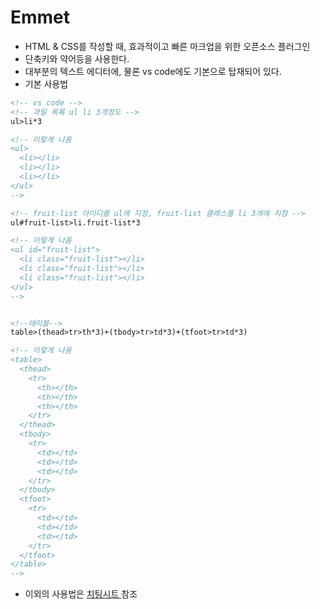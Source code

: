 # Emmet

- HTML & CSS를 작성할 때, 효과적이고 빠른 마크업을 위한 오픈소스 플러그인
- 단축키와 약어등을 사용한다.
- 대부분의 텍스트 에디터에, 물론 vs code에도 기본으로 탑재되어 있다.
- 기본 사용법

```HTML
<!-- vs code -->
<!-- 과일 목록 ul li 3개정도 -->
ul>li*3

<!-- 이렇게 나옴
<ul>
  <li></li>
  <li></li>
  <li></li>
</ul>
-->

<!-- fruit-list 아이디를 ul에 지정, fruit-list 클래스를 li 3개에 지정 -->
ul#fruit-list>li.fruit-list*3

<!-- 이렇게 나옴
<ul id="fruit-list">
  <li class="fruit-list"></li>
  <li class="fruit-list"></li>
  <li class="fruit-list"></li>
</ul>
-->


<!--테이블-->
table>(thead>tr>th*3)+(tbody>tr>td*3)+(tfoot>tr>td*3)

<!-- 이렇게 나옴
<table>
  <thead>
    <tr>
      <th></th>
      <th></th>
      <th></th>
    </tr>
  </thead>
  <tbody>
    <tr>
      <td></td>
      <td></td>
      <td></td>
    </tr>
  </tbody>
  <tfoot>
    <tr>
      <td></td>
      <td></td>
      <td></td>
    </tr>
  </tfoot>
</table>
-->
```

- 이외의 사용법은 [치팅시트 ](https://docs.emmet.io/cheat-sheet/)참조